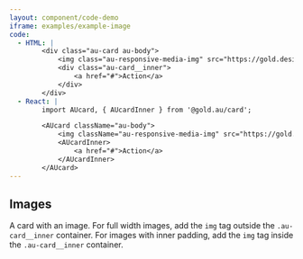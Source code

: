 ```yaml
---
layout: component/code-demo
iframe: examples/example-image
code:
  - HTML: |
        <div class="au-card au-body">
            <img class="au-responsive-media-img" src="https://gold.designsystemau.org/assets/img/placeholder/600X260.png" alt />
            <div class="au-card__inner">
                <a href="#">Action</a>
            </div>
        </div>
  - React: |
        import AUcard, { AUcardInner } from '@gold.au/card';

        <AUcard className="au-body">
            <img className="au-responsive-media-img" src="https://gold.designsystemau.org/assets/img/placeholder/600X260.png" alt="" />
            <AUcardInner>
                <a href="#">Action</a>
            </AUcardInner>
        </AUcard>
---
```

## Images

A card with an image. For full width images, add the `img` tag outside the `.au-card__inner` container. For images with inner padding, add the `img` tag inside the `.au-card__inner` container.
